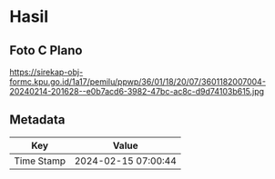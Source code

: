 # Hasil

## Foto C Plano

https://sirekap-obj-formc.kpu.go.id/1a17/pemilu/ppwp/36/01/18/20/07/3601182007004-20240214-201628--e0b7acd6-3982-47bc-ac8c-d9d74103b615.jpg


## Metadata

| Key        | Value               |
| ---------- | ------------------- |
| Time Stamp | 2024-02-15 07:00:44 |



